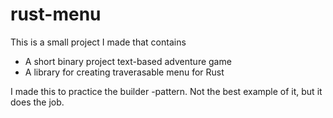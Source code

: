 # rust-menu

This is a small project I made that contains

- A short binary project text-based adventure game
- A library for creating traverasable menu for Rust

I made this to practice the builder -pattern. Not the best example of it, but it does the job.
